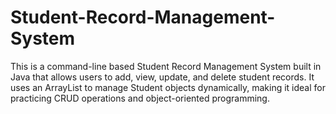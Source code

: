 # Student-Record-Management-System
This is a command-line based Student Record Management System built in Java that allows users to add, view, update, and delete student records. It uses an ArrayList to manage Student objects dynamically, making it ideal for practicing CRUD operations and object-oriented programming.
